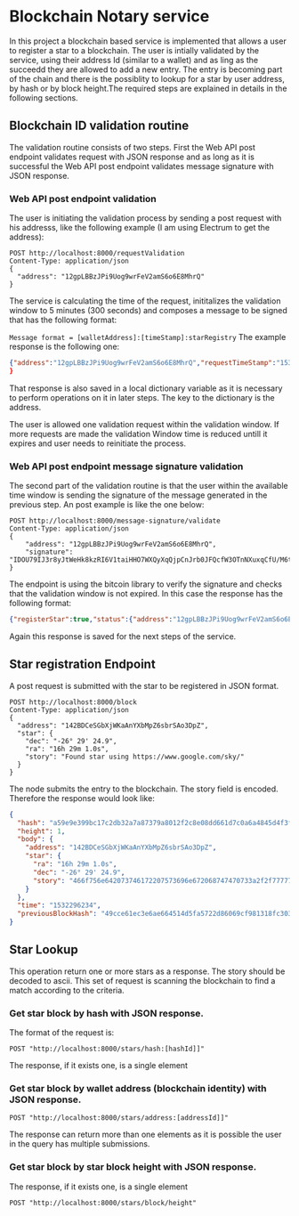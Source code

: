 # Blockchain Notary service
In this project a blockchain based service is implemented that allows a user to register a star to a blockchain. The user is intially validated by the service, using their address Id (similar to a wallet) and as ling as the succeedd they are allowed to add a new entry. The entry is becoming part of the chain and there is the possiblity to lookup for a star by user address, by hash or by block height.The required steps are explained in details in the following sections.  

## Blockchain ID validation routine
The validation routine consists of two steps. First the Web API post endpoint validates request with JSON response and as long as it is successful the Web API post endpoint validates message signature with JSON response. 

### Web API post endpoint validation
The user is initiating the validation process by sending a post request with his addresss, like the following example (I am using Electrum to get the address):
```curl
POST http://localhost:8000/requestValidation
Content-Type: application/json
{
  "address": "12gpLBBzJPi9Uog9wrFeV2amS6o6E8MhrQ"
}
```

The service is calculating the time of the request, inititalizes the validation window to 5 minutes (300 seconds) and composes a message to be signed that has the following format:

`
Message format = [walletAddress]:[timeStamp]:starRegistry
`
The example response is the following one:
```json
{"address":"12gpLBBzJPi9Uog9wrFeV2amS6o6E8MhrQ","requestTimeStamp":"1536787211","message":"12gpLBBzJPi9Uog9wrFeV2amS6o6E8MhrQ:1536787211:starRegistry","validationWindow":300}
}
```

That response is also saved in a local dictionary variable as it is necessary to perform operations on it in later steps. The key to the dictionary is the address. 

The user is allowed one validation request within the validation window. If more requests are made the validation Window time is reduced untill it expires and user needs to reinitiate the process. 

### Web API post endpoint message signature validation
The second part of the validation routine is that the user within the available time window is sending the signature of the message generated in the previous step. An post example is like the one below:

```curl
POST http://localhost:8000/message-signature/validate
Content-Type: application/json
{
    "address": "12gpLBBzJPi9Uog9wrFeV2amS6o6E8MhrQ",
    "signature": "IDOU79IJ3r8yJtWeHk8kzRI6V1taiHHO7WXQyXqQjpCnJrb0JFQcfW3OTnNXuxqCfU/M6tAQJwqaBw0739bV+x0="
}
```

The endpoint is using the bitcoin library to verify the signature and checks that the validation window is not expired. In this case the response has the following format:

```json
{"registerStar":true,"status":{"address":"12gpLBBzJPi9Uog9wrFeV2amS6o6E8MhrQ","requestTimeStamp":"1536787211","message":"12gpLBBzJPi9Uog9wrFeV2amS6o6E8MhrQ:1536787211:starRegistry","validationWindow":223,"messageSignature":"valid"}}
```
Again this response is saved for the next steps of the service.

## Star registration Endpoint
A post request is submitted with the star to be registered in JSON format. 

```curl
POST http://localhost:8000/block
Content-Type: application/json
{
  "address": "142BDCeSGbXjWKaAnYXbMpZ6sbrSAo3DpZ",
  "star": {
    "dec": "-26° 29' 24.9",
    "ra": "16h 29m 1.0s",
    "story": "Found star using https://www.google.com/sky/"
  }
}
```

The node submits the entry to the blockchain. The story field is encoded. Therefore the response would look like:


```json
{
  "hash": "a59e9e399bc17c2db32a7a87379a8012f2c8e08dd661d7c0a6a4845d4f3ffb9f",
  "height": 1,
  "body": {
    "address": "142BDCeSGbXjWKaAnYXbMpZ6sbrSAo3DpZ",
    "star": {
      "ra": "16h 29m 1.0s",
      "dec": "-26° 29' 24.9",
      "story": "466f756e642073746172207573696e672068747470733a2f2f7777772e676f6f676c652e636f6d2f736b792f"
    }
  },
  "time": "1532296234",
  "previousBlockHash": "49cce61ec3e6ae664514d5fa5722d86069cf981318fc303750ce66032d0acff3"
}
```

## Star Lookup
This operation return one or more stars as a response. The story should be decoded to ascii. This set of request is scanning the blockchain to find a match according to the criteria. 

### Get star block by hash with JSON response.
The format of the request is:
```curl
POST "http://localhost:8000/stars/hash:[hashId]]"
```
The response, if it exists one, is a single element

### Get star block by wallet address (blockchain identity) with JSON response.
```curl
POST "http://localhost:8000/stars/address:[addressId]]"
```
The response can return more than one elements as it is possible the user in the query has multiple submissions. 


### Get star block by star block height with JSON response.
The response, if it exists one, is a single element
```curl
POST "http://localhost:8000/stars/block/height"
```
